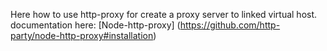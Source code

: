 Here how to use http-proxy for create a proxy server to linked virtual host.
documentation here:
[Node-http-proxy] (https://github.com/http-party/node-http-proxy#installation)